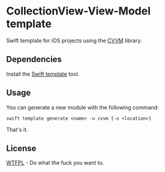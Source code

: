 # CollectionView-View-Model template

Swift template for iOS projects using the [CVVM](https://github.com/CoreKit/CVVM) library.

## Dependencies

Install the [Swift template](https://github.com/BinaryBirds/swift-template) tool.

## Usage

You can generate a new module with the following command:

```shell
swift template generate <name> -u cvvm [-o <location>]
```

That's it.

## License

[WTFPL](LICENSE) - Do what the fuck you want to.

